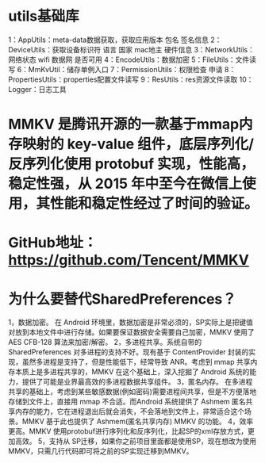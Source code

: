 # utils基础库

1：AppUtils：meta-data数据获取，获取应用版本 包名 签名信息
2：DeviceUtils：获取设备标识符 语言 国家 mac地主 硬件信息
3：NetworkUtils：网络状态 wifi 数据网 是否可用
4：EncodeUtils：数据加密
5：FileUtils：文件读写
6：MmKvUtil：储存单例入口
7：PermissionUtils：权限检查 申请
8：PropertiesUtils：properties配置文件读写
9：ResUtils：res资源文件读取
10：Logger：日志工具


# MMKV 是腾讯开源的一款基于mmap内存映射的 key-value 组件，底层序列化/反序列化使用 protobuf 实现，性能高，稳定性强，从 2015 年中至今在微信上使用，其性能和稳定性经过了时间的验证。
# GitHub地址：https://github.com/Tencent/MMKV
# 为什么要替代SharedPreferences？
1，数据加密。 在 Android 环境里，数据加密是非常必须的，SP实际上是把键值对放到本地文件中进行存储。如果要保证数据安全需要自己加密，MMKV 使用了 AES CFB-128 算法来加密/解密。
2，多进程共享。系统自带的 SharedPreferences 对多进程的支持不好。现有基于 ContentProvider 封装的实现，虽然多进程是支持了，但是性能低下，经常导致 ANR。考虑到 mmap 共享内存本质上是多进程共享的，MMKV 在这个基础上，深入挖掘了 Android 系统的能力，提供了可能是业界最高效的多进程数据共享组件。
3，匿名内存。 在多进程共享的基础上，考虑到某些敏感数据(例如密码)需要进程间共享，但是不方便落地存储到文件上，直接用 mmap 不合适。而Android 系统提供了 Ashmem 匿名共享内存的能力，它在进程退出后就会消失，不会落地到文件上，非常适合这个场景。MMKV 基于此也提供了 Ashmem(匿名共享内存) MMKV 的功能。
4，效率更高。MMKV 使用protobuf进行序列化和反序列化，比起SP的xml存放方式，更加高效。
5，支持从 SP迁移，如果你之前项目里面都是使用SP，现在想改为使用MMKV，只需几行代码即可将之前的SP实现迁移到MMKV。
